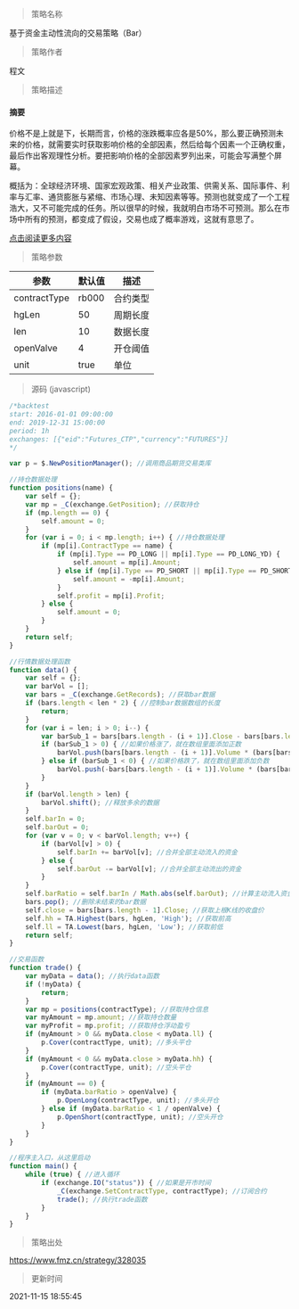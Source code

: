 
> 策略名称

基于资金主动性流向的交易策略（Bar）

> 策略作者

程文

> 策略描述

#### 摘要
价格不是上就是下，长期而言，价格的涨跌概率应各是50%，那么要正确预测未来的价格，就需要实时获取影响价格的全部因素，然后给每个因素一个正确权重，最后作出客观理性分析。要把影响价格的全部因素罗列出来，可能会写满整个屏幕。

概括为：全球经济环境、国家宏观政策、相关产业政策、供需关系、国际事件、利率与汇率、通货膨胀与紧缩、市场心理、未知因素等等。预测也就变成了一个工程浩大，又不可能完成的任务。所以很早的时候，我就明白市场不可预测。那么在市场中所有的预测，都变成了假设，交易也成了概率游戏，这就有意思了。

[点击阅读更多内容](https://www.fmz.cn/digest-topic/4961)

> 策略参数



|参数|默认值|描述|
|----|----|----|
|contractType|rb000|合约类型|
|hgLen|50|周期长度|
|len|10|数据长度|
|openValve|4|开仓阈值|
|unit|true|单位|


> 源码 (javascript)

``` javascript
/*backtest
start: 2016-01-01 09:00:00
end: 2019-12-31 15:00:00
period: 1h
exchanges: [{"eid":"Futures_CTP","currency":"FUTURES"}]
*/

var p = $.NewPositionManager(); //调用商品期货交易类库

//持仓数据处理
function positions(name) {
    var self = {};
    var mp = _C(exchange.GetPosition); //获取持仓
    if (mp.length == 0) {
        self.amount = 0;
    }
    for (var i = 0; i < mp.length; i++) { //持仓数据处理
        if (mp[i].ContractType == name) {
            if (mp[i].Type == PD_LONG || mp[i].Type == PD_LONG_YD) {
                self.amount = mp[i].Amount;
            } else if (mp[i].Type == PD_SHORT || mp[i].Type == PD_SHORT_YD) {
                self.amount = -mp[i].Amount;
            }
            self.profit = mp[i].Profit;
        } else {
            self.amount = 0;
        }
    }
    return self;
}

//行情数据处理函数
function data() {
    var self = {};
    var barVol = [];
    var bars = _C(exchange.GetRecords); //获取bar数据
    if (bars.length < len * 2) { //控制bar数据数组的长度
        return;
    }
    for (var i = len; i > 0; i--) {
        var barSub_1 = bars[bars.length - (i + 1)].Close - bars[bars.length - (i + 2)].Close; //计算当前收盘价与上个bar收盘价的价差
        if (barSub_1 > 0) { //如果价格涨了，就在数组里面添加正数
            barVol.push(bars[bars.length - (i + 1)].Volume * (bars[bars.length - (i + 1)].High - bars[bars.length - (i + 1)].Low));
        } else if (barSub_1 < 0) { //如果价格跌了，就在数组里面添加负数
            barVol.push(-bars[bars.length - (i + 1)].Volume * (bars[bars.length - (i + 1)].High - bars[bars.length - (i + 1)].Low));
        }
    }
    if (barVol.length > len) {
        barVol.shift(); //释放多余的数据
    }
    self.barIn = 0;
    self.barOut = 0;
    for (var v = 0; v < barVol.length; v++) {
        if (barVol[v] > 0) {
            self.barIn += barVol[v]; //合并全部主动流入的资金
        } else {
            self.barOut -= barVol[v]; //合并全部主动流出的资金
        }
    }
    self.barRatio = self.barIn / Math.abs(self.barOut); //计算主动流入资金与主动流出资金的比值
    bars.pop(); //删除未结束的bar数据
    self.close = bars[bars.length - 1].Close; //获取上根K线的收盘价
    self.hh = TA.Highest(bars, hgLen, 'High'); //获取前高
    self.ll = TA.Lowest(bars, hgLen, 'Low'); //获取前低
    return self;
}

//交易函数
function trade() {
    var myData = data(); //执行data函数
    if (!myData) {
        return;
    }
    var mp = positions(contractType); //获取持仓信息
    var myAmount = mp.amount; //获取持仓数量
    var myProfit = mp.profit; //获取持仓浮动盈亏
    if (myAmount > 0 && myData.close < myData.ll) {
        p.Cover(contractType, unit); //多头平仓
    }
    if (myAmount < 0 && myData.close > myData.hh) {
        p.Cover(contractType, unit); //空头平仓
    }
    if (myAmount == 0) {
        if (myData.barRatio > openValve) {
            p.OpenLong(contractType, unit); //多头开仓
        } else if (myData.barRatio < 1 / openValve) {
            p.OpenShort(contractType, unit); //空头开仓
        }
    }
}

//程序主入口，从这里启动
function main() {
    while (true) { //进入循环
        if (exchange.IO("status")) { //如果是开市时间
            _C(exchange.SetContractType, contractType); //订阅合约
            trade(); //执行trade函数
        }
    }
}
```

> 策略出处

https://www.fmz.cn/strategy/328035

> 更新时间

2021-11-15 18:55:45
